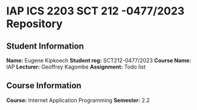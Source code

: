 # IAP ICS 2203 SCT 212 -0477/2023 Repository
## Student Information
**Name:** Eugene Kipkoech
**Student reg:** SCT212-0477/2023
**Course Name:** IAP
**Lecturer:** Geoffrey Kagombe
**Assignment:** Todo list
## Course Information
**Course:** Internet Application Programming
**Semester:** 2.2

